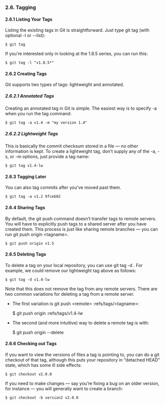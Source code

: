 ### 2.6. Tagging
#### 2.6.1 Listing Your Tags
Listing the existing tags in Git is straightforward. Just type git tag (with optional -l or --list):

    $ git tag 
    
If you’re interested only in looking at the 1.8.5 series, you can run this:

    $ git tag -l "v1.8.5*"

#### 2.6.2 Creating Tags
Git supports two types of tags: lightweight and annotated.

##### 2.6.2.1 Annotated Tags
Creating an annotated tag in Git is simple. The easiest way is to specify -a when you run the tag command:

    $ git tag -a v1.4 -m "my version 1.4"

##### 2.6.2.2 Lightweight Tags

This is basically the commit checksum stored in a file — no other information is kept. To create a lightweight tag, don’t supply any of the -a, -s, or -m options, just provide a tag name:

    $ git tag v1.4-lw

#### 2.6.3 Tagging Later

You can also tag commits after you’ve moved past them.

    $ git tag -a v1.2 9fceb02

#### 2.6.4 Sharing Tags

By default, the git push command doesn’t transfer tags to remote servers. You will have to explicitly push tags to a shared server after you have created them. This process is just like sharing remote branches — you can run git push origin \<tagname>.

    $ git push origin v1.5

#### 2.6.5 Deleting Tags

To delete a tag on your local repository, you can use git tag -d <tagname>. For example, we could remove our lightweight tag above as follows:

    $ git tag -d v1.4-lw

Note that this does not remove the tag from any remote servers. There are two common variations for deleting a tag from a remote server.

- The first variation is git push \<remote> :refs/tags/\<tagname>:

    $ git push origin :refs/tags/v1.4-lw

- The second (and more intuitive) way to delete a remote tag is with:

    $ git push origin --delete <tagname>

#### 2.6.6 Checking out Tags

If you want to view the versions of files a tag is pointing to, you can do a git checkout of that tag, although this puts your repository in “detached HEAD” state, which has some ill side effects:

    $ git checkout v2.0.0

If you need to make changes — say you’re fixing a bug on an older version, for instance — you will generally want to create a branch:

    $ git checkout -b version2 v2.0.0